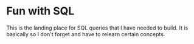 # Fun with SQL

This is the landing place for SQL queries that I have needed to build. It is basically so I don't forget and have to relearn certain concepts.
